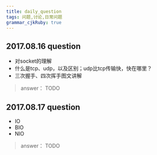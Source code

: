 ```yaml
---
title: daily_question
tags: 问题,讨论,日常问题
grammar_cjkRuby: true
---
```


## 2017.08.16 question
* 对socket的理解
* 什么是tcp、udp，以及区别；udp比tcp传输快，快在哪里？ 
* 三次握手、四次挥手图文讲解

> answer： TODO

## 2017.08.17 question
* IO
* BIO
* NIO

> answer： TODO